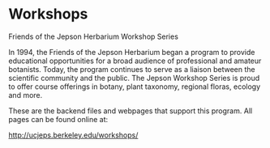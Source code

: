 # Workshops
Friends of the Jepson Herbarium Workshop Series


In 1994, the Friends of the Jepson Herbarium began a program to provide educational opportunities for a broad audience of professional and amateur botanists. Today, the program continues to serve as a liaison between the scientific community and the public. The Jepson Workshop Series is proud to offer course offerings in botany, plant taxonomy, regional floras, ecology and more.

These are the backend files and webpages that support this program.  All pages can be found online at:

http://ucjeps.berkeley.edu/workshops/
